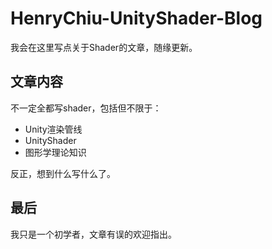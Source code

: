 # HenryChiu-UnityShader-Blog
我会在这里写点关于Shader的文章，随缘更新。

## 文章内容
不一定全都写shader，包括但不限于：
* Unity渲染管线
* UnityShader
* 图形学理论知识

反正，想到什么写什么了。

## 最后
我只是一个初学者，文章有误的欢迎指出。

